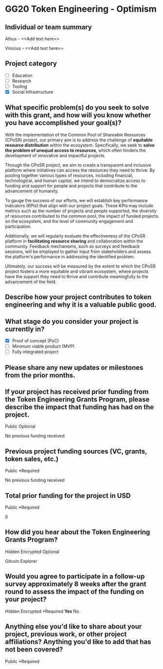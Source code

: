 # GG20 Token Engineering - Optimism

## Individual or team summary
Athus - \<<Add text here\>>

Vinicius - \<<Add text here\>>

## Project category

- [ ] Education
- [ ] Research
- [ ] Tooling
- [x] Social Infrastructure

## What specific problem(s) do you seek to solve with this grant, and how will you know whether you have accomplished your goal(s)?
With the implementation of the Common Pool of Shareable Resources (CPoSR) project, our primary aim is to address the challenge of **equitable resource distribution** within the ecosystem.
Specifically, we seek to **solve the problem of unequal access to resources**, which often hinders the development of innovative and impactful projects.

Through the CPoSR project, we aim to create a transparent and inclusive platform where initiatives can access the resources they need to thrive.
By pooling together various types of resources, including financial, technological, and human capital, we intend to democratize access to funding and support for people and projects that contribute to the advancement of humanity.

To gauge the success of our efforts, we will establish key performance indicators (KPIs) that align with our project goals. These KPIs may include metrics such as the number of projects and people supported, the diversity of resources contributed to the common pool, the impact of funded projects on the ecosystem, and the level of community engagement and participation.

Additionally, we will regularly evaluate the effectiveness of the CPoSR platform in **facilitating resource sharing** and collaboration within the community. Feedback mechanisms, such as surveys and feedback sessions, will be employed to gather input from stakeholders and assess the platform's performance in addressing the identified problem.

Ultimately, our success will be measured by the extent to which the CPoSR project fosters a more equitable and vibrant ecosystem, where projects have the support they need to thrive and contribute meaningfully to the advancement of the field.

## Describe how your project contributes to token engineering and why it is a valuable public good.

## What stage do you consider your project is currently in?
- [x] Proof of concept (PoC)
- [ ] Minimum viable product (MVP)
- [ ] Fully integrated project

## Please share any new updates or milestones from the prior months.


## If your project has received prior funding from the Token Engineering Grants Program, please describe the impact that funding has had on the project.
Public
Optional

No previous funding received

## Previous project funding sources (VC, grants, token sales, etc.)
Public
*Required

No previous funding received

## Total prior funding for the project in USD
Public
*Required

0

## How did you hear about the Token Engineering Grants Program?
Hidden
Encrypted
Optional

Gitcoin Explorer

## Would you agree to participate in a follow-up survey approximately 8 weeks after the grant round to assess the impact of the funding on your project?
Hidden
Encrypted
*Required
**Yes**
No

## Anything else you'd like to share about your project, previous work, or other project affiliations? Anything you'd like to add that has not been covered?
Public
*Required

